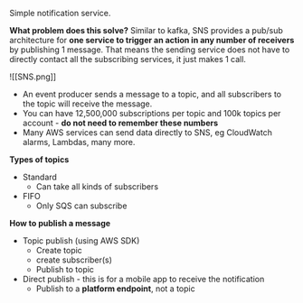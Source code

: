 Simple notification service.

**What problem does this solve?**
Similar to kafka, SNS provides a pub/sub architecture for **one service to trigger an action in any number of receivers** by publishing 1 message.
That means the sending service does not have to directly contact all the subscribing services, it just makes 1 call.

![[SNS.png]]

- An event producer sends a message to a topic, and all subscribers to the topic will receive the message.
- You can have 12,500,000 subscriptions per topic and 100k topics per account - **do not need to remember these numbers**
- Many AWS services can send data directly to SNS, eg CloudWatch alarms, Lambdas, many more.

**Types of topics**
- Standard
	- Can take all kinds of subscribers
- FIFO
	- Only SQS can subscribe

**How to publish a message**
- Topic publish (using AWS SDK)
	- Create topic
	- create subscriber(s)
	- Publish to topic
- Direct publish - this is for a mobile app to receive the notification
	- Publish to a **platform endpoint**, not a topic


